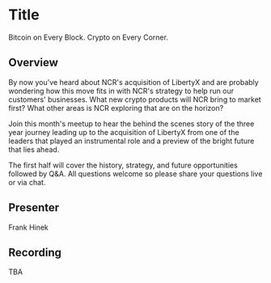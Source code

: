 # Title
Bitcoin on Every Block. Crypto on Every Corner.

## Overview
By now you've heard about NCR's acquisition of LibertyX and are probably
wondering how this move fits in with NCR's strategy to help run our customers'
businesses.  What new crypto products will NCR bring to market first?  What
other areas is NCR exploring that are on the horizon?

Join this month's meetup to hear the behind the scenes story of the three year
journey leading up to the acquisition of LibertyX from one of the leaders that
played an instrumental role and a preview of the bright future that lies ahead.

The first half will cover the history, strategy, and future opportunities
followed by Q&A.  All questions welcome so please share your questions live or
via chat.

## Presenter
Frank Hinek

## Recording
TBA
